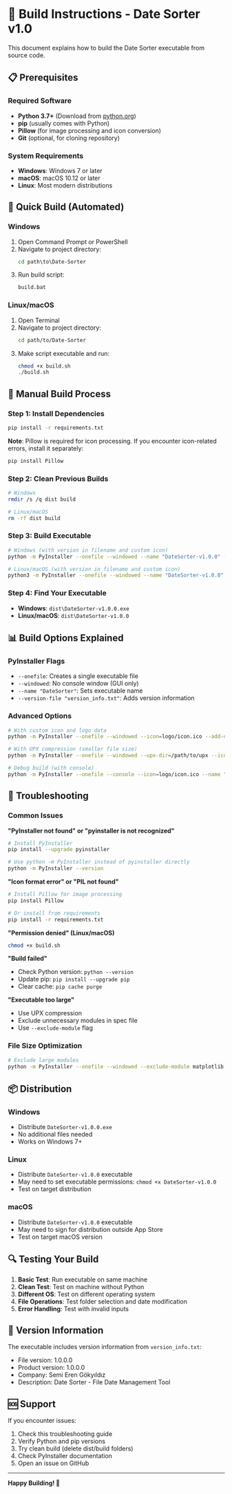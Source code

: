 # 🔨 Build Instructions - Date Sorter v1.0

This document explains how to build the Date Sorter executable from source code.

## 📋 Prerequisites

### Required Software
- **Python 3.7+** (Download from [python.org](https://python.org))
- **pip** (usually comes with Python)
- **Pillow** (for image processing and icon conversion)
- **Git** (optional, for cloning repository)

### System Requirements
- **Windows**: Windows 7 or later
- **macOS**: macOS 10.12 or later  
- **Linux**: Most modern distributions

## 🚀 Quick Build (Automated)

### Windows
1. Open Command Prompt or PowerShell
2. Navigate to project directory:
   ```cmd
   cd path\to\Date-Sorter
   ```
3. Run build script:
   ```cmd
   build.bat
   ```

### Linux/macOS
1. Open Terminal
2. Navigate to project directory:
   ```bash
   cd path/to/Date-Sorter
   ```
3. Make script executable and run:
   ```bash
   chmod +x build.sh
   ./build.sh
   ```

## 🔧 Manual Build Process

### Step 1: Install Dependencies
```bash
pip install -r requirements.txt
```

**Note**: Pillow is required for icon processing. If you encounter icon-related errors, install it separately:
```bash
pip install Pillow
```

### Step 2: Clean Previous Builds
```bash
# Windows
rmdir /s /q dist build

# Linux/macOS
rm -rf dist build
```

### Step 3: Build Executable
```bash
# Windows (with version in filename and custom icon)
python -m PyInstaller --onefile --windowed --name "DateSorter-v1.0.0" --version-file "version_info.txt" --add-data "logo;logo" --icon=logo/icon.ico main.py

# Linux/macOS (with version in filename and custom icon)
python3 -m PyInstaller --onefile --windowed --name "DateSorter-v1.0.0" --version-file "version_info.txt" --add-data "logo:logo" --icon=logo/icon.ico main.py
```

### Step 4: Find Your Executable
- **Windows**: `dist\DateSorter-v1.0.0.exe`
- **Linux/macOS**: `dist\DateSorter-v1.0.0`

## 📊 Build Options Explained

### PyInstaller Flags
- `--onefile`: Creates a single executable file
- `--windowed`: No console window (GUI only)
- `--name "DateSorter"`: Sets executable name
- `--version-file "version_info.txt"`: Adds version information

### Advanced Options
```bash
# With custom icon and logo data
python -m PyInstaller --onefile --windowed --icon=logo/icon.ico --add-data "logo;logo" --name "DateSorter-v1.0.0" main.py

# With UPX compression (smaller file size)
python -m PyInstaller --onefile --windowed --upx-dir=/path/to/upx --icon=logo/icon.ico --name "DateSorter-v1.0.0" main.py

# Debug build (with console)
python -m PyInstaller --onefile --console --icon=logo/icon.ico --name "DateSorter-v1.0.0" main.py
```

## 🐛 Troubleshooting

### Common Issues

**"PyInstaller not found" or "pyinstaller is not recognized"**
```bash
# Install PyInstaller
pip install --upgrade pyinstaller

# Use python -m PyInstaller instead of pyinstaller directly
python -m PyInstaller --version
```

**"Icon format error" or "PIL not found"**
```bash
# Install Pillow for image processing
pip install Pillow

# Or install from requirements
pip install -r requirements.txt
```

**"Permission denied" (Linux/macOS)**
```bash
chmod +x build.sh
```

**"Build failed"**
- Check Python version: `python --version`
- Update pip: `pip install --upgrade pip`
- Clear cache: `pip cache purge`

**"Executable too large"**
- Use UPX compression
- Exclude unnecessary modules in spec file
- Use `--exclude-module` flag

### File Size Optimization
```bash
# Exclude large modules
python -m PyInstaller --onefile --windowed --exclude-module matplotlib --exclude-module numpy --name "DateSorter-v1.0.0" main.py
```

## 📦 Distribution

### Windows
- Distribute `DateSorter-v1.0.0.exe`
- No additional files needed
- Works on Windows 7+

### Linux
- Distribute `DateSorter-v1.0.0` executable
- May need to set executable permissions: `chmod +x DateSorter-v1.0.0`
- Test on target distribution

### macOS
- Distribute `DateSorter-v1.0.0` executable
- May need to sign for distribution outside App Store
- Test on target macOS version

## 🔍 Testing Your Build

1. **Basic Test**: Run executable on same machine
2. **Clean Test**: Test on machine without Python
3. **Different OS**: Test on different operating system
4. **File Operations**: Test folder selection and date modification
5. **Error Handling**: Test with invalid inputs

## 📝 Version Information

The executable includes version information from `version_info.txt`:
- File version: 1.0.0.0
- Product version: 1.0.0.0
- Company: Semi Eren Gökyıldız
- Description: Date Sorter - File Date Management Tool

## 🆘 Support

If you encounter issues:
1. Check this troubleshooting guide
2. Verify Python and pip versions
3. Try clean build (delete dist/build folders)
4. Check PyInstaller documentation
5. Open an issue on GitHub

---

**Happy Building! 🎉**
